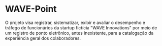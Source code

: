 # WAVE-Point
 
O projeto visa registrar, sistematizar, exibir e avaliar o desempenho e tráfego de funcionários da startup fictícia "WAVE Innovations" por meio de um registro de ponto eletrônico, antes inexistente, para a catalogação da experiência geral dos colaboradores. 

